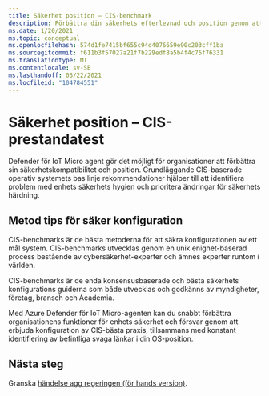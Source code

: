 ```yaml
---
title: Säkerhet position – CIS-benchmark
description: Förbättra din säkerhets efterlevnad och position genom att använda Defender för IoT Micro agent.
ms.date: 1/20/2021
ms.topic: conceptual
ms.openlocfilehash: 574d1fe7415bf655c94d4076659e90c203cff1ba
ms.sourcegitcommit: f611b3f57027a21f7b229edf8a5b4f4c75f76331
ms.translationtype: MT
ms.contentlocale: sv-SE
ms.lasthandoff: 03/22/2021
ms.locfileid: "104784551"
---
```

# <a name="security-posture--cis-benchmark"></a>Säkerhet position – CIS-prestandatest 

Defender för IoT Micro agent gör det möjligt för organisationer att förbättra sin säkerhetskompatibilitet och position. Grundläggande CIS-baserade operativ systemets bas linje rekommendationer hjälper till att identifiera problem med enhets säkerhets hygien och prioritera ändringar för säkerhets härdning.  

## <a name="best-practices-for-secure-configuration"></a>Metod tips för säker konfiguration

CIS-benchmarks är de bästa metoderna för att säkra konfigurationen av ett mål system. CIS-benchmarks utvecklas genom en unik enighet-baserad process bestående av cybersäkerhet-experter och ämnes experter runtom i världen. 

CIS-benchmarks är de enda konsensusbaserade och bästa säkerhets konfigurations guiderna som både utvecklas och godkänns av myndigheter, företag, bransch och Academia.

Med Azure Defender för IoT Micro-agenten kan du snabbt förbättra organisationens funktioner för enhets säkerhet och försvar genom att erbjuda konfiguration av CIS-bästa praxis, tillsammans med konstant identifiering av befintliga svaga länkar i din OS-position.

## <a name="next-steps"></a>Nästa steg 

Granska [händelse agg regeringen (för hands version)](concept-event-aggregation.md).
